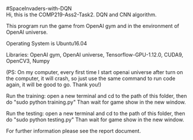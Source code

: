 #SpaceInvaders-with-DQN<br>
Hi, this is the COMP219-Ass2-Task2. DQN and CNN algorithm.

This program run the game from OpenAI gym and in the environment of OpenAI universe. 

Operating System is Ubuntu16.04

Libraries: OpenAI gym, OpenAI universe, Tensorflow-GPU-1.12.0, CUDA9, OpenCV3, Numpy



(PS: On my computer, every first time I start openai universe after turn on the computer, it will crash, so just use the same command to run code again, it will be good to go. Thank you!)

Run the training: open a new terminal and cd to the path of this folder, then do "sudo python training.py" Than wait for game show in the new window.

Run the testing: open a new terminal and cd to the path of this folder, then do "sudo python testing.py" Than wait for game show in the new window.

For further information please see the report document.
